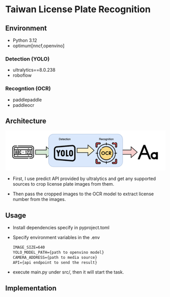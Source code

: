 # Taiwan License Plate Recognition

## Environment

- Python 3.12
- optimum[nncf,openvino]

### Detection (YOLO)

- ultralytics==8.0.238
- roboflow

### Recogntion (OCR)

- paddlepaddle
- paddleocr

## Architecture

![architecture](architecture.drawio.png)

- First, I use predict API provided by ultralytics and get any supported sources to crop
  license plate images from them.

- Then pass the cropped images to the OCR model to extract license number from the images.

## Usage

- Install dependencies specify in pyproject.toml

- Specify environment variables in the .env

  ```
  IMAGE_SIZE=640
  YOLO_MODEL_PATH={path to openvino model}
  CAMERA_ADDRESS={path to media source}
  API={api endpoint to send the result}
  ```

- execute main.py under src/, then it will start the task.

## Implementation
